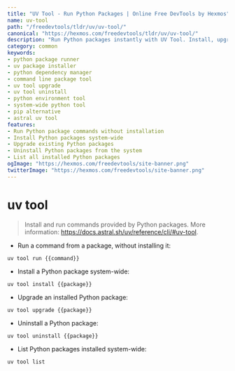 ```yaml
---
title: "UV Tool - Run Python Packages | Online Free DevTools by Hexmos"
name: uv-tool
path: "/freedevtools/tldr/uv/uv-tool/"
canonical: "https://hexmos.com/freedevtools/tldr/uv/uv-tool/"
description: "Run Python packages instantly with UV Tool. Install, upgrade, and uninstall packages system-wide from the command line. Free online tool, no registration required."
category: common
keywords:
- python package runner
- uv package installer
- python dependency manager
- command line package tool
- uv tool upgrade
- uv tool uninstall
- python environment tool
- system-wide python tool
- pip alternative
- astral uv tool
features:
- Run Python package commands without installation
- Install Python packages system-wide
- Upgrade existing Python packages
- Uninstall Python packages from the system
- List all installed Python packages
ogImage: "https://hexmos.com/freedevtools/site-banner.png"
twitterImage: "https://hexmos.com/freedevtools/site-banner.png"
---
```


# uv tool

> Install and run commands provided by Python packages.
> More information: <https://docs.astral.sh/uv/reference/cli/#uv-tool>.

- Run a command from a package, without installing it:

`uv tool run {{command}}`

- Install a Python package system-wide:

`uv tool install {{package}}`

- Upgrade an installed Python package:

`uv tool upgrade {{package}}`

- Uninstall a Python package:

`uv tool uninstall {{package}}`

- List Python packages installed system-wide:

`uv tool list`
